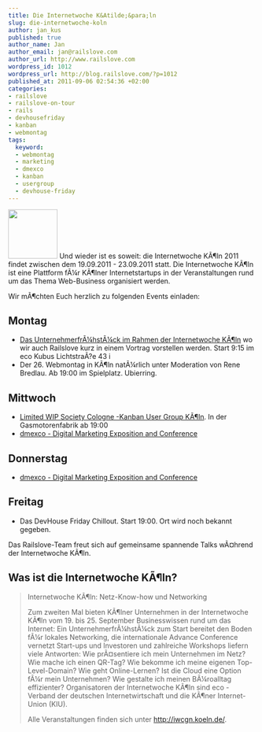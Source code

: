 ```yaml
--- 
title: Die Internetwoche K&Atilde;&para;ln
slug: die-internetwoche-koln
author: jan_kus
published: true
author_name: Jan
author_email: jan@railslove.com
author_url: http://www.railslove.com
wordpress_id: 1012
wordpress_url: http://blog.railslove.com/?p=1012
published_at: 2011-09-06 02:54:36 +02:00
categories: 
- railslove
- railslove-on-tour
- rails
- devhousefriday
- kanban
- webmontag
tags: 
  keyword: 
  - webmontag
  - marketing
  - dmexco
  - kanban
  - usergroup
  - devhouse-friday
---
```

<a href="http://blog.railslove.com/wp-content/uploads/2011/09/IWK-Logo_101_Q-500.png"><img src="http://blog.railslove.com/wp-content/uploads/2011/09/IWK-Logo_101_Q-500-291x300.png" alt="" title="IWK-Logo_101_Q-500" width="100" class="aligncenter size-medium wp-image-1019" /></a>
Und wieder ist es soweit: die Internetwoche K&Atilde;&para;ln 2011 findet zwischen dem 19.09.2011 - 23.09.2011 statt. Die Internetwoche K&Atilde;&para;ln ist eine Plattform f&Atilde;&frac14;r K&Atilde;&para;lner Internetstartups in der Veranstaltungen rund um das Thema Web-Business organisiert werden.

<p>Wir m&Atilde;&para;chten Euch herzlich zu folgenden Events einladen:</p>

<h2>Montag</h2>
<ul>
<li><a href="http://www.eco.de/veranstaltungen/1164_9312.htm">Das Unternehmerfr&Atilde;&frac14;hst&Atilde;&frac14;ck im Rahmen der Internetwoche K&Atilde;&para;ln</a> wo wir auch Railslove kurz in einem Vortrag vorstellen werden. Start 9:15 im eco Kubus
Lichtstra&Atilde;?e 43 i</li>
<li>Der 26. Webmontag in K&Atilde;&para;ln nat&Atilde;&frac14;rlich unter Moderation von Rene Bredlau. Ab 19:00 im Spielplatz. Ubierring.</li>
</ul>
<h2>Mittwoch</h2>
<ul>
<li><a href="http://limited-wip-society-cologne.grouply.com/">Limited WIP Society Cologne -Kanban User Group K&Atilde;&para;ln</a>. In der Gasmotorenfabrik ab 19:00</li>
<li><a href="http://www.dmexco.de/">dmexco - Digital Marketing Exposition and Conference</a></li>
</ul>
<h2>Donnerstag</h2>
<ul>
<li><a href="http://www.dmexco.de/">dmexco - Digital Marketing Exposition and Conference</a></li>
</ul>
<h2>Freitag</h2>
<ul>
<li>Das DevHouse Friday Chillout. Start 19:00. Ort wird noch bekannt gegeben.</li>
</ul>

Das Railslove-Team freut sich auf gemeinsame spannende Talks w&Atilde;&curren;hrend der Internetwoche K&Atilde;&para;ln.

<h2>Was ist die Internetwoche K&Atilde;&para;ln?</h2>

<blockquote>Internetwoche K&Atilde;&para;ln: Netz-Know-how und Networking

Zum zweiten Mal bieten K&Atilde;&para;lner Unternehmen in der Internetwoche K&Atilde;&para;ln vom 19. bis 25. September Businesswissen rund um das Internet: Ein Unternehmerfr&Atilde;&frac14;hst&Atilde;&frac14;ck zum Start bereitet den Boden f&Atilde;&frac14;r lokales Networking, die internationale Advance Conference vernetzt Start-ups und Investoren und zahlreiche Workshops liefern viele Antworten: Wie pr&Atilde;&curren;sentiere ich mein Unternehmen im Netz? Wie mache ich einen QR-Tag? Wie bekomme ich meine eigenen Top-Level-Domain? Wie geht Online-Lernen? Ist die Cloud eine Option f&Atilde;&frac14;r mein Unternehmen? Wie gestalte ich meinen B&Atilde;&frac14;roalltag effizienter?
Organisatoren der Internetwoche K&Atilde;&para;ln sind eco - Verband der deutschen Internetwirtschaft und die K&Atilde;&para;ner Internet-Union (KIU).

Alle Veranstaltungen finden sich unter http://iwcgn.koeln.de/.

</blockquote>
